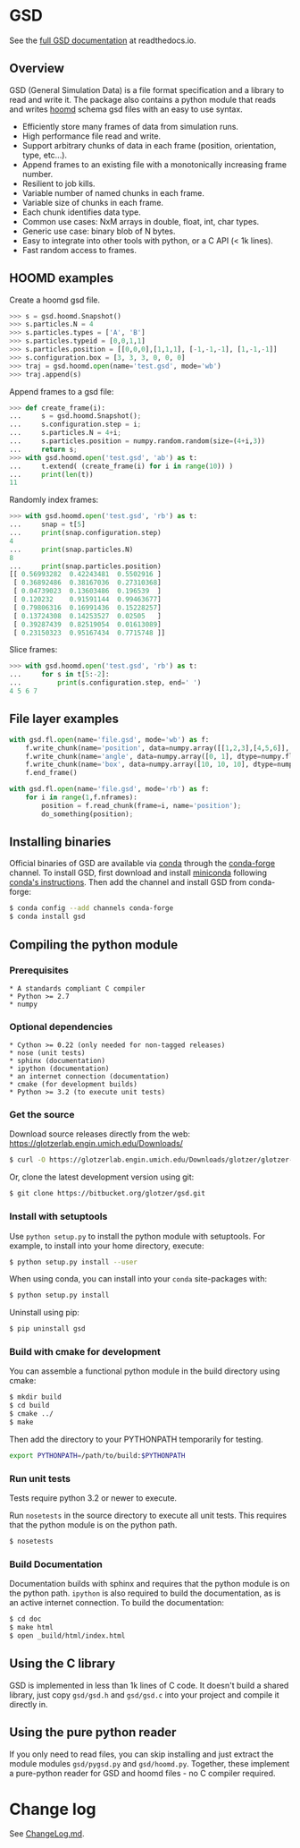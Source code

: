 # GSD

See the [full GSD documentation](http://gsd.readthedocs.io) at readthedocs.io.

## Overview

GSD (General Simulation Data) is a file format specification and a library to read and write it. The package also
contains a python module that reads and writes [hoomd](https://glotzerlab.engin.umich.edu/hoomd-blue/) schema gsd
files with an easy to use syntax.

* Efficiently store many frames of data from simulation runs.
* High performance file read and write.
* Support arbitrary chunks of data in each frame (position, orientation, type, etc...).
* Append frames to an existing file with a monotonically increasing frame number.
* Resilient to job kills.
* Variable number of named chunks in each frame.
* Variable size of chunks in each frame.
* Each chunk identifies data type.
* Common use cases: NxM arrays in double, float, int, char types.
* Generic use case: binary blob of N bytes.
* Easy to integrate into other tools with python, or a C API (< 1k lines).
* Fast random access to frames.

## HOOMD examples

Create a hoomd gsd file.
```python
>>> s = gsd.hoomd.Snapshot()
>>> s.particles.N = 4
>>> s.particles.types = ['A', 'B']
>>> s.particles.typeid = [0,0,1,1]
>>> s.particles.position = [[0,0,0],[1,1,1], [-1,-1,-1], [1,-1,-1]]
>>> s.configuration.box = [3, 3, 3, 0, 0, 0]
>>> traj = gsd.hoomd.open(name='test.gsd', mode='wb')
>>> traj.append(s)
```

Append frames to a gsd file:
```python
>>> def create_frame(i):
...     s = gsd.hoomd.Snapshot();
...     s.configuration.step = i;
...     s.particles.N = 4+i;
...     s.particles.position = numpy.random.random(size=(4+i,3))
...     return s;
>>> with gsd.hoomd.open('test.gsd', 'ab') as t:
...     t.extend( (create_frame(i) for i in range(10)) )
...     print(len(t))
11
```

Randomly index frames:
```python
>>> with gsd.hoomd.open('test.gsd', 'rb') as t:
...     snap = t[5]
...     print(snap.configuration.step)
4
...     print(snap.particles.N)
8
...     print(snap.particles.position)
[[ 0.56993282  0.42243481  0.5502916 ]
 [ 0.36892486  0.38167036  0.27310368]
 [ 0.04739023  0.13603486  0.196539  ]
 [ 0.120232    0.91591144  0.99463677]
 [ 0.79806316  0.16991436  0.15228257]
 [ 0.13724308  0.14253527  0.02505   ]
 [ 0.39287439  0.82519054  0.01613089]
 [ 0.23150323  0.95167434  0.7715748 ]]
```

Slice frames:
```python
>>> with gsd.hoomd.open('test.gsd', 'rb') as t:
...     for s in t[5:-2]:
...         print(s.configuration.step, end=' ')
4 5 6 7
```

## File layer examples

```python
with gsd.fl.open(name='file.gsd', mode='wb') as f:
    f.write_chunk(name='position', data=numpy.array([[1,2,3],[4,5,6]], dtype=numpy.float32));
    f.write_chunk(name='angle', data=numpy.array([0, 1], dtype=numpy.float32));
    f.write_chunk(name='box', data=numpy.array([10, 10, 10], dtype=numpy.float32));
    f.end_frame()
```

```python
with gsd.fl.open(name='file.gsd', mode='rb') as f:
    for i in range(1,f.nframes):
        position = f.read_chunk(frame=i, name='position');
        do_something(position);
```

## Installing binaries

Official binaries of GSD are available via [conda](http://conda.pydata.org/docs/) through
the [conda-forge](https://conda-forge.org/) channel.
To install GSD, first download and install
[miniconda](http://conda.pydata.org/miniconda.html) following [conda's instructions](http://conda.pydata.org/docs/install/quick.html).
Then add the channel and install GSD from conda-forge:

```bash
$ conda config --add channels conda-forge
$ conda install gsd
```

## Compiling the python module

### Prerequisites

    * A standards compliant C compiler
    * Python >= 2.7
    * numpy

### Optional dependencies

    * Cython >= 0.22 (only needed for non-tagged releases)
    * nose (unit tests)
    * sphinx (documentation)
    * ipython (documentation)
    * an internet connection (documentation)
    * cmake (for development builds)
    * Python >= 3.2 (to execute unit tests)

### Get the source

Download source releases directly from the web: https://glotzerlab.engin.umich.edu/Downloads/

```bash
$ curl -O https://glotzerlab.engin.umich.edu/Downloads/glotzer/glotzer-v1.5.2.tar.gz
```

Or, clone the latest development version using git:

```bash
$ git clone https://bitbucket.org/glotzer/gsd.git
```

### Install with setuptools

Use ``python setup.py`` to install the python module with setuptools. For example, to install into
your home directory, execute:

```bash
$ python setup.py install --user
```

When using conda, you can install into your `conda` site-packages with:

```bash
$ python setup.py install
```

Uninstall using pip:

```bash
$ pip uninstall gsd
```

### Build with cmake for development

You can assemble a functional python module in the build directory using cmake:

```bash
$ mkdir build
$ cd build
$ cmake ../
$ make
```

Then add the directory to your PYTHONPATH temporarily for testing.

```bash
export PYTHONPATH=/path/to/build:$PYTHONPATH
```

### Run unit tests

Tests require python 3.2 or newer to execute.

Run `nosetests` in the source directory to execute all unit tests. This requires that the
python module is on the python path.

```bash
$ nosetests
```

### Build Documentation

Documentation builds with sphinx and requires that the python module is on the python path.
`ipython` is also required to build the documentation, as is an active internet connection.
To build the documentation:

```bash
$ cd doc
$ make html
$ open _build/html/index.html
```

## Using the C library

GSD is implemented in less than 1k lines of C code. It doesn't build a shared library, just
copy `gsd/gsd.h` and `gsd/gsd.c` into your project and compile it directly in.

## Using the pure python reader

If you only need to read files, you can skip installing and just extract the module modules `gsd/pygsd.py` and
`gsd/hoomd.py`. Together, these implement a pure-python reader for GSD and hoomd files - no C compiler required.

# Change log

See [ChangeLog.md](ChangeLog.md).
